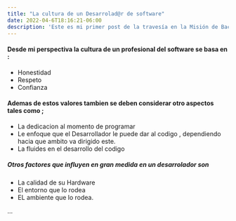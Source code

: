 ```yaml
---
title: "La cultura de un Desarrolad@r de software"
date: 2022-04-6T18:16:21-06:00
description: 'Este es mi primer post de la travesía en la Misión de Backend con Node JS de Launch X.'
---
```


#### Desde mi perspectiva la cultura de un profesional del software se basa en :

- Honestidad
- Respeto
- Confianza

#### Ademas de estos valores tambien se deben considerar otro aspectos tales como ;
- La dedicacion al momento de programar
- Le enfoque que el Desarrollador le puede dar al codigo , dependiendo hacia que ambito va dirigido este.
- La fluides en el desarrollo del codigo

##### Otros factores que influyen en gran medida en un desarrolador son
- La calidad de su Hardware
- El entorno que lo rodea
- EL ambiente que lo rodea.

...

